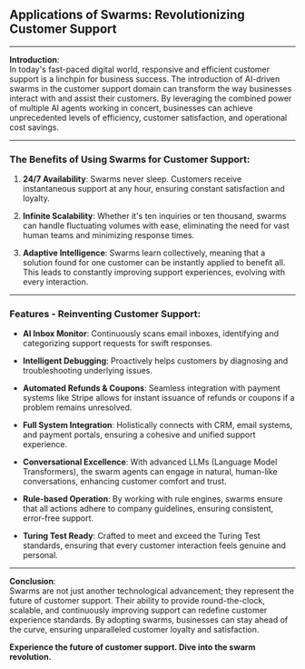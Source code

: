 ## **Applications of Swarms: Revolutionizing Customer Support**

---

**Introduction**:  
In today's fast-paced digital world, responsive and efficient customer support is a linchpin for business success. The introduction of AI-driven swarms in the customer support domain can transform the way businesses interact with and assist their customers. By leveraging the combined power of multiple AI agents working in concert, businesses can achieve unprecedented levels of efficiency, customer satisfaction, and operational cost savings.

---

### **The Benefits of Using Swarms for Customer Support:**

1. **24/7 Availability**: Swarms never sleep. Customers receive instantaneous support at any hour, ensuring constant satisfaction and loyalty.
  
2. **Infinite Scalability**: Whether it's ten inquiries or ten thousand, swarms can handle fluctuating volumes with ease, eliminating the need for vast human teams and minimizing response times.
  
3. **Adaptive Intelligence**: Swarms learn collectively, meaning that a solution found for one customer can be instantly applied to benefit all. This leads to constantly improving support experiences, evolving with every interaction.

---

### **Features - Reinventing Customer Support**:

- **AI Inbox Monitor**: Continuously scans email inboxes, identifying and categorizing support requests for swift responses.
  
- **Intelligent Debugging**: Proactively helps customers by diagnosing and troubleshooting underlying issues.
  
- **Automated Refunds & Coupons**: Seamless integration with payment systems like Stripe allows for instant issuance of refunds or coupons if a problem remains unresolved.
  
- **Full System Integration**: Holistically connects with CRM, email systems, and payment portals, ensuring a cohesive and unified support experience.
  
- **Conversational Excellence**: With advanced LLMs (Language Model Transformers), the swarm agents can engage in natural, human-like conversations, enhancing customer comfort and trust.
  
- **Rule-based Operation**: By working with rule engines, swarms ensure that all actions adhere to company guidelines, ensuring consistent, error-free support.
  
- **Turing Test Ready**: Crafted to meet and exceed the Turing Test standards, ensuring that every customer interaction feels genuine and personal.

---

**Conclusion**:  
Swarms are not just another technological advancement; they represent the future of customer support. Their ability to provide round-the-clock, scalable, and continuously improving support can redefine customer experience standards. By adopting swarms, businesses can stay ahead of the curve, ensuring unparalleled customer loyalty and satisfaction.

**Experience the future of customer support. Dive into the swarm revolution.**

